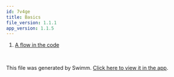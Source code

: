 ```yaml
---
id: 7v4ge
title: Basics
file_version: 1.1.1
app_version: 1.1.5
---
```


<!-- Steps - Do not remove this comment -->
1. [A flow in the code](a-flow-in-the-code.f9h7q.sw.md)


<br/>

This file was generated by Swimm. [Click here to view it in the app](https://app.swimm.io/repos/Z2l0aHViJTNBJTNBVGhyZWVKU19Qcm9qZWN0JTNBJTNBZGFuaWVsYXBhc3Nvcw==/playlists/7v4ge).
